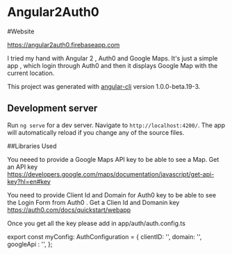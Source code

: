 # Angular2Auth0

#Website

https://angular2auth0.firebaseapp.com


I tried my hand with Angular 2 , Auth0 and Google Maps. It's just a simple app , which login through Auth0 and then it displays Google Map with the current location.

This project was generated with [angular-cli](https://github.com/angular/angular-cli) version 1.0.0-beta.19-3.

## Development server
Run `ng serve` for a dev server. Navigate to `http://localhost:4200/`. The app will automatically reload if you change any of the source files.

##Libraries Used 

You neeed to provide a Google Maps API key to be able to see a Map. Get an API key https://developers.google.com/maps/documentation/javascript/get-api-key?hl=en#key

You need to provide Client Id and Domain for Auth0 key to be able to see the Login Form from Auth0 . Get a Clien Id and Domanin key
https://auth0.com/docs/quickstart/webapp

Once you get all the key please add in app/auth/auth.config.ts

export const myConfig: AuthConfiguration = {
    clientID: '',
    domain: '',
    googleApi : '',
};


